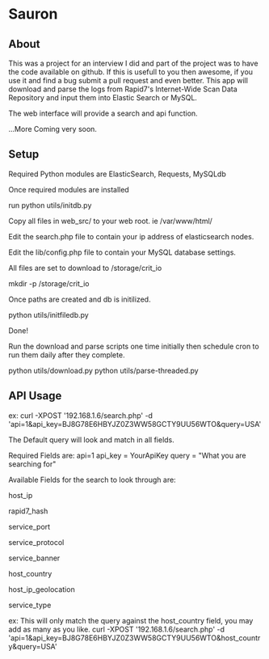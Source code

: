 Sauron
==============

About
--------------
This was a project for an interview I did and part of the project was to have the code available on github. If this is usefull to you then awesome, if you use it and find a bug submit a pull request and even better. 
This app will download and parse the logs from Rapid7's Internet-Wide Scan Data Repository and input them into Elastic Search or MySQL. 

The web interface will provide a search and api function. 

...More Coming very soon. 


Setup
--------------
Required Python modules are ElasticSearch, Requests, MySQLdb

Once required modules are installed

run python utils/initdb.py

Copy all files in web_src/ to your web root. ie /var/www/html/

Edit the search.php file to contain your ip address of elasticsearch nodes. 

Edit the lib/config.php file to contain your MySQL database settings. 

All files are set to download to /storage/crit_io

mkdir -p /storage/crit_io

Once paths are created and db is initilized. 

python utils/initfiledb.py

Done!

Run the download and parse scripts one time initially then schedule cron to run them daily after they complete.

python utils/download.py
python utils/parse-threaded.py




API Usage
--------------

ex:
curl -XPOST '192.168.1.6/search.php' -d 'api=1&api_key=BJ8G78E6HBYJZ0Z3WW58GCTY9UU56WTO&query=USA'

The Default query will look and match in all fields.

Required Fields are: 
api=1
api_key = YourApiKey
query = "What you are searching for"

Available Fields for the search to look through are: 
  
  host_ip

  rapid7_hash
  
  service_port
  
  service_protocol
  
  service_banner
  
  host_country
  
  host_ip_geolocation
  
  service_type
  
ex:
This will only match the query against the host_country field, you may add as many as you like. 
curl -XPOST '192.168.1.6/search.php' -d 'api=1&api_key=BJ8G78E6HBYJZ0Z3WW58GCTY9UU56WTO&host_country&query=USA'
